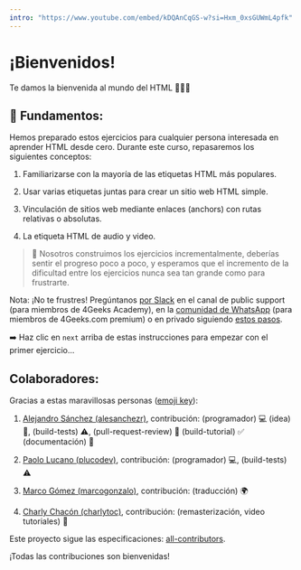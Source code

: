 ```yaml
---
intro: "https://www.youtube.com/embed/kDQAnCqGS-w?si=Hxm_0xsGUWmL4pfk"
---
```

# ¡Bienvenidos!
  
Te damos la bienvenida al mundo del HTML 🖖🧑‍💻

## 💬 Fundamentos: 

Hemos preparado estos ejercicios para cualquier persona interesada en aprender HTML desde cero. Durante este curso, repasaremos los siguientes conceptos:

1. Familiarizarse con la mayoría de las etiquetas HTML más populares.

2. Usar varias etiquetas juntas para crear un sitio web HTML simple.

3. Vinculación de sitios web mediante enlaces (anchors) con rutas relativas o absolutas.

4. La etiqueta HTML de audio y video.

> 🔹 Nosotros construimos los ejercicios incrementalmente, deberías sentir el progreso poco a poco, y esperamos que el incremento de la dificultad entre los ejercicios nunca sea tan grande como para frustrarte.

Nota: ¡No te frustres! Pregúntanos [por Slack](https://4geeksacademy.slack.com/) en el canal de public support (para miembros de 4Geeks Academy), en la [comunidad de WhatsApp](https://chat.whatsapp.com/K39ELB5TIK63r4INTBd7SG) (para miembros de 4Geeks.com premium) o en privado siguiendo [estos pasos](https://4geeks.com/es/how-to/como-hacer-preguntas-de-programacion). 

➡️ Haz clic en `next` arriba de estas instrucciones para empezar con el primer ejercicio...



## Colaboradores:

Gracias a estas maravillosas personas ([emoji key](https://github.com/kentcdodds/all-contributors#emoji-key)):

1. [Alejandro Sánchez (alesanchezr)](https://github.com/alesanchezr), contribución: (programador) :computer: (idea) 🤔, (build-tests) :warning:, (pull-request-review) :eyes: (build-tutorial) :white_check_mark: (documentación) :book:

2. [Paolo Lucano (plucodev)](https://github.com/plucodev), contribución: (programador) :computer:, (build-tests) :warning:

3. [Marco Gómez (marcogonzalo)](https://github.com/marcogonzalo), contribución: (traducción) :earth_africa:

4. [Charly Chacón (charlytoc)](https://github.com/charlytoc), contribución: (remasterización, video tutoriales) 🤖

Este proyecto sigue las especificaciones: [all-contributors](https://github.com/kentcdodds/all-contributors). 

¡Todas las contribuciones son bienvenidas!
